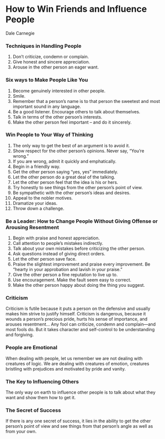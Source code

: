 # How to Win Friends and Influence People

Dale Carnegie

### Techniques in Handling People
1. Don’t criticize, condemn or complain.
2. Give honest and sincere appreciation.
3. Arouse in the other person an eager want.
### Six ways to Make People Like You
1. Become genuinely interested in other people.
2. Smile.
3. Remember that a person’s name is to that person the sweetest and most important sound in any language.
4. Be a good listener. Encourage others to talk about themselves.
5. Talk in terms of the other person’s interests.
6. Make the other person feel important – and do it sincerely.
### Win People to Your Way of Thinking
1. The only way to get the best of an argument is to avoid it.
2. Show respect for the other person’s opinions. Never say, “You’re wrong.”
3. If you are wrong, admit it quickly and emphatically.
4. Begin in a friendly way.
5. Get the other person saying “yes, yes” immediately.
6. Let the other person do a great deal of the talking.
7. Let the other person feel that the idea is his or hers.
8. Try honestly to see things from the other person’s point of view.
9. Be sympathetic with the other person’s ideas and desires.
10. Appeal to the nobler motives.
11. Dramatize your ideas.
12. Throw down a challenge.
### Be a Leader: How to Change People Without Giving Offense or Arousing Resentment
1. Begin with praise and honest appreciation.
2. Call attention to people’s mistakes indirectly.
3. Talk about your own mistakes before criticizing the other person.
4. Ask questions instead of giving direct orders.
5. Let the other person save face.
6. Praise the slightest improvement and praise every improvement. Be “hearty in your approbation and lavish in your praise.”
7. Give the other person a fine reputation to live up to.
8. Use encouragement. Make the fault seem easy to correct.
9. Make the other person happy about doing the thing you suggest.


### Criticism

Criticism is futile because it puts a person on the defensive and usually makes him strive to justify himself. Criticism is dangerous, because it wounds a person’s precious pride, hurts his sense of importance, and arouses resentment... Any fool can criticize, condemn and complain—and most fools do. But it takes character and self-control to be understanding and forgiving.

### People are Emotional

When dealing with people, let us remember we are not dealing with creatures of logic. We are dealing with creatures of emotion, creatures bristling with prejudices and motivated by pride and vanity.

### The Key to Influencing Others

The only way on earth to influence other people is to talk about what they want and show them how to get it.

### The Secret of Success

If there is any one secret of success, it lies in the ability to get the other person’s point of view and see things from that person’s angle as well as from your own.
